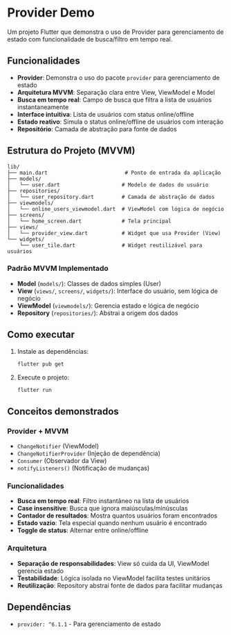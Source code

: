 # Provider Demo

Um projeto Flutter que demonstra o uso de Provider para gerenciamento de estado com funcionalidade de busca/filtro em tempo real.

## Funcionalidades

- **Provider**: Demonstra o uso do pacote `provider` para gerenciamento de estado
- **Arquitetura MVVM**: Separação clara entre View, ViewModel e Model
- **Busca em tempo real**: Campo de busca que filtra a lista de usuários instantaneamente
- **Interface intuitiva**: Lista de usuários com status online/offline
- **Estado reativo**: Simula o status online/offline de usuários com interação
- **Repositório**: Camada de abstração para fonte de dados

## Estrutura do Projeto (MVVM)

```
lib/
├── main.dart                         # Ponto de entrada da aplicação
├── models/
│   └── user.dart                    # Modelo de dados do usuário
├── repositories/
│   └── user_repository.dart         # Camada de abstração de dados
├── viewmodels/
│   └── online_users_viewmodel.dart  # ViewModel com lógica de negócio
├── screens/
│   └── home_screen.dart             # Tela principal
├── views/
│   └── provider_view.dart           # Widget que usa Provider (View)
└── widgets/
    └── user_tile.dart               # Widget reutilizável para usuários
```

### Padrão MVVM Implementado

- **Model** (`models/`): Classes de dados simples (User)
- **View** (`views/`, `screens/`, `widgets/`): Interface do usuário, sem lógica de negócio
- **ViewModel** (`viewmodels/`): Gerencia estado e lógica de negócio
- **Repository** (`repositories/`): Abstrai a origem dos dados

## Como executar

1. Instale as dependências:
   ```bash
   flutter pub get
   ```

2. Execute o projeto:
   ```bash
   flutter run
   ```

## Conceitos demonstrados

### Provider + MVVM
- `ChangeNotifier` (ViewModel)
- `ChangeNotifierProvider` (Injeção de dependência)
- `Consumer` (Observador da View)
- `notifyListeners()` (Notificação de mudanças)

### Funcionalidades
- **Busca em tempo real**: Filtro instantâneo na lista de usuários
- **Case insensitive**: Busca que ignora maiúsculas/minúsculas
- **Contador de resultados**: Mostra quantos usuários foram encontrados
- **Estado vazio**: Tela especial quando nenhum usuário é encontrado
- **Toggle de status**: Alternar entre online/offline

### Arquitetura
- **Separação de responsabilidades**: View só cuida da UI, ViewModel gerencia estado
- **Testabilidade**: Lógica isolada no ViewModel facilita testes unitários
- **Reutilização**: Repository abstrai fonte de dados para facilitar mudanças

## Dependências

- `provider: ^6.1.1` - Para gerenciamento de estado